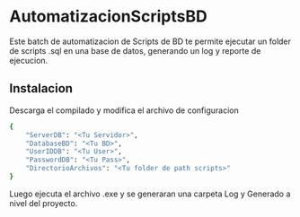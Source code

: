 
# AutomatizacionScriptsBD

Este batch de automatizacion de Scripts de BD te permite ejecutar un folder de scripts .sql en una base de datos, generando un log y reporte de ejecucion.
## Instalacion

Descarga el compilado y modifica el archivo de configuracion

```bash
{
    "ServerDB": "<Tu Servidor>",
    "DatabaseBD": "<Tu BD>",
    "UserIDDB": "<Tu User>",
    "PasswordDB": "<Tu Pass>",
    "DirectorioArchivos": "<Tu folder de path scripts>"
}
```
Luego ejecuta el archivo .exe y se generaran una carpeta Log y Generado a nivel del proyecto.

